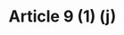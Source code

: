 ---
title: "Article 9 (1) (j)"
draft: false
exceptions:
- info53c
memberstates:
- MT
score: 3
compensation:
- 
remarks: |
 


link: ""
---
